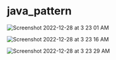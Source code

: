 # java_pattern

![Screenshot 2022-12-28 at 3 23 01 AM](https://user-images.githubusercontent.com/78723011/209725727-b51ab7cc-57d5-4584-a890-532604c33232.png)

![Screenshot 2022-12-28 at 3 23 16 AM](https://user-images.githubusercontent.com/78723011/209725791-6fd17ebc-5fa1-4add-aec4-0fd7b02b0a4b.png)

![Screenshot 2022-12-28 at 3 23 29 AM](https://user-images.githubusercontent.com/78723011/209725823-49055fd2-28e9-4805-aab1-b131eac93f63.png)
